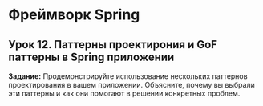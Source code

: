 # Фреймворк Spring

## Урок 12. Паттерны проектирония и GoF паттерны в Spring приложении

**Задание:** Продемонстрируйте использование нескольких паттернов проектирования в вашем приложении.
Объясните, почему вы выбрали эти паттерны и как они помогают в решении конкретных проблем.